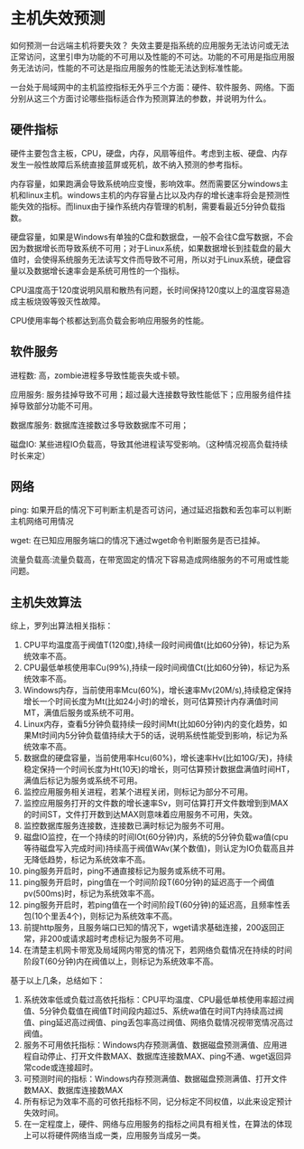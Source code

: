 # 主机失效预测

如何预测一台远端主机将要失效？
失效主要是指系统的应用服务无法访问或无法正常访问，这里引申为功能的不可用以及性能的不可达。功能的不可用是指应用服务无法访问，性能的不可达是指应用服务的性能无法达到标准性能。

一台处于局域网中的主机监控指标无外乎三个方面：硬件、软件服务、网络。下面分别从这三个方面讨论哪些指标适合作为预测算法的参数，并说明为什么。

## 硬件指标

硬件主要包含主板，CPU，硬盘，内存，风扇等组件。考虑到主板、硬盘、内存发生一般性故障后系统直接蓝屏或死机，故不纳入预测的参考指标。

内存容量，如果跑满会导致系统响应变慢，影响效率。然而需要区分windows主机和linux主机。windows主机的内存容量占比以及内存的增长速率将会是预测性能失效的指标。而linux由于操作系统内存管理的机制，需要看最近5分钟负载指数。

硬盘容量，如果是Windows有单独的C盘和数据盘，一般不会往C盘写数据，不会因为数据增长而导致系统不可用；对于Linux系统，如果数据增长到挂载盘的最大值时，会使得系统服务无法读写文件而导致不可用，所以对于Linux系统，硬盘容量以及数据增长速率会是系统可用性的一个指标。

CPU温度高于120度说明风扇和散热有问题，长时间保持120度以上的温度容易造成主板烧毁等毁灭性故障。

CPU使用率每个核都达到高负载会影响应用服务的性能。

## 软件服务

进程数: 高，zombie进程多导致性能丧失或卡顿。

应用服务: 服务挂掉导致不可用；超过最大连接数导致性能低下；应用服务组件挂掉导致部分功能不可用。

数据库服务: 数据库连接数过多导致数据库不可用；

磁盘IO: 某些进程IO负载高，导致其他进程读写受影响。（这种情况视高负载持续时长来定）

## 网络
ping: 如果开启的情况下可判断主机是否可访问，通过延迟指数和丢包率可以判断主机网络可用情况

wget: 在已知应用服务端口的情况下通过wget命令判断服务是否已挂掉。

流量负载高:流量负载高，在带宽固定的情况下容易造成网络服务的不可用或性能问题。

## 主机失效算法
综上，罗列出算法相关指标：

1. CPU平均温度高于阀值T(120度),持续一段时间阀值t(比如60分钟)，标记为系统效率不高。
2. CPU最低单核使用率Cu(99%),持续一段时间阀值Ct(比如60分钟)，标记为系统效率不高。
3. Windows内存，当前使用率Mcu(60%)，增长速率Mv(20M/s),持续稳定保持增长一个时间长度为Mt(比如24小时)的增长，则可估算预计内存满值时间MT，满值后服务或系统不可用。
4. Linux内存，查看5分钟负载持续一段时间Mt(比如60分钟)内的变化趋势，如果Mt时间内5分钟负载值持续大于5的话，说明系统性能受到影响，标记为系统效率不高。
5. 数据盘的硬盘容量，当前使用率Hcu(60%)，增长速率Hv(比如10G/天)，持续稳定保持一个时间长度为Ht(10天)的增长，则可估算预计数据盘满值时间HT，满值后标记为服务或系统不可用。
6. 监控应用服务相关进程，若某个进程关闭，则标记为部分不可用。
7. 监控应用服务打开的文件数的增长速率Sv，则可估算打开文件数增到到MAX的时间ST，文件打开数到达MAX则意味着应用服务不可用，失效。
8. 监控数据库服务连接数，连接数已满时标记为服务不可用。
9. 磁盘IO监控，在一个持续的时间IOt(60分钟)内，系统的5分钟负载wa值(cpu等待磁盘写入完成时间)持续高于阀值WAv(某个数值)，则认定为IO负载高且并无降低趋势，标记为系统效率不高。
10. ping服务开启时，ping不通直接标记为服务或系统不可用。
11. ping服务开启时，ping值在一个时间阶段T(60分钟)的延迟高于一个阀值pv(500ms)时，标记为系统效率不高。
12. ping服务开启时，若ping值在一个时间阶段T(60分钟)的延迟高，且频率性丢包(10个里丢4个)，则标记为系统效率不高。
13. 前提http服务，且服务端口已知的情况下，wget请求基础连接，200返回正常，非200或请求超时考虑标记为服务不可用。
14. 在清楚主机网卡带宽及局域网内带宽的情况下，若网络负载情况在持续的时间阶段T(60分钟)内在阀值以上，则标记为系统效率不高。

基于以上几条，总结如下：
1. 系统效率低或负载过高依托指标：CPU平均温度、CPU最低单核使用率超过阀值、5分钟负载值在阀值T时间段内超过5、系统wa值在时间T内持续高过阀值、ping延迟高过阀值、ping丢包率高过阀值、网络负载情况视带宽情况高过阀值。
2. 服务不可用依托指标：Windows内存预测满值、数据磁盘预测满值、应用进程自动停止、打开文件数MAX、数据库连接数MAX、ping不通、wget返回异常code或连接超时。
3. 可预测时间的指标：Windows内存预测满值、数据磁盘预测满值、打开文件数MAX、数据库连接数MAX
4. 所有标记为效率不高的可依托指标不同，记分标定不同权值，以此来设定预计失效时间。
5. 在一定程度上，硬件、网络与应用服务的指标之间具有相关性，在算法的体现上可以将硬件网络当成一类，应用服务当成另一类。